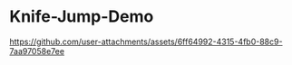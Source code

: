# Knife-Jump-Demo

https://github.com/user-attachments/assets/6ff64992-4315-4fb0-88c9-7aa97058e7ee

